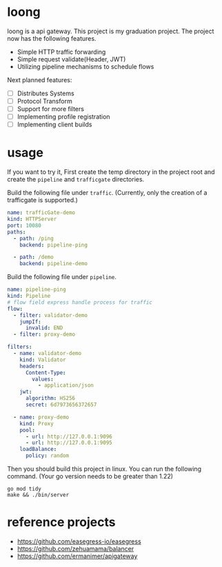 # loong
loong is a api gateway. This project is my graduation project. The project now has the following features.
+ Simple HTTP traffic forwarding
+ Simple request validate(Header, JWT)
+ Utilizing pipeline mechanisms to schedule flows 

Next planned features:
- [ ] Distributes Systems
- [ ] Protocol Transform
- [ ] Support for more filters
- [ ] Implementing profile registration
- [ ] Implementing client builds
# usage
If you want to try it, First create the temp directory in the project root and create the `pipeline` and `trafficgate` directories.

Build the following file under `traffic`. (Currently, only the creation of a trafficgate is supported.)
```yml
name: trafficGate-demo
kind: HTTPServer
port: 10080
paths:
  - path: /ping
    backend: pipeline-ping

  - path: /demo
    backend: pipeline-demo
```

Build the following file under `pipeline`.
```yml
name: pipeline-ping
kind: Pipeline
# flow field express handle process for traffic
flow:
  - filter: validator-demo
    jumpIf: 
      invalid: END
  - filter: proxy-demo

filters: 
  - name: validator-demo
    kind: Validator
    headers:
      Content-Type:
        values: 
          - application/json
    jwt:
      algorithm: HS256
      secret: 6d7973656372657

  - name: proxy-demo
    kind: Proxy
    pool: 
      - url: http://127.0.0.1:9096
      - url: http://127.0.0.1:9095
    loadBalance:
      policy: random
```
Then you should build this project in linux. You can run the following command. (Your go version needs to be greater than 1.22)
```fish
go mod tidy
make && ./bin/server
```

# reference projects
+ https://github.com/easegress-io/easegress
+ https://github.com/zehuamama/balancer
+ https://github.com/ermanimer/apigateway



